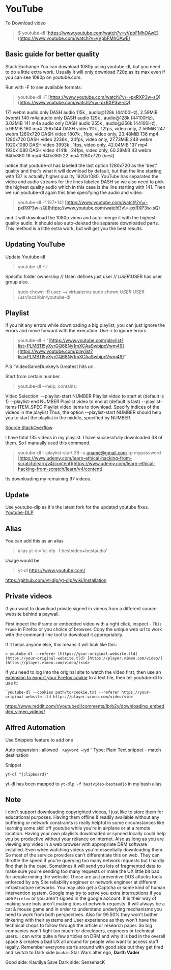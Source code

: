 # YouTube

To Download video

> $ youtube-dl [https://www.youtube.com/watch?v=yVpbFMhOAwE](https://www.youtube.com/watch?v=yVpbFMhOAwE)

## Basic guide for better quality

Stack Exchange You can download 1080p using youtube-dl, but you need to do a little extra work. Usually it will only download 720p as its max even if you can see 1080p on youtube.com.

Run with -F to see available formats:

> youtube-dl -F [https://www.youtube.com/watch\?v\=-pxRXP3w-sQ](https://www.youtube.com/watch\?v\=-pxRXP3w-sQ)

171 webm audio only DASH audio 115k , audio@128k \(44100Hz\), 2.59MiB \(worst\) 140 m4a audio only DASH audio 129k , audio@128k \(44100Hz\), 3.02MiB 141 m4a audio only DASH audio 255k , audio@256k \(44100Hz\), 5.99MiB 160 mp4 256x144 DASH video 111k , 12fps, video only, 2.56MiB 247 webm 1280x720 DASH video 1807k , 1fps, video only, 23.48MiB 136 mp4 1280x720 DASH video 2236k , 24fps, video only, 27.73MiB 248 webm 1920x1080 DASH video 3993k , 1fps, video only, 42.04MiB 137 mp4 1920x1080 DASH video 4141k , 24fps, video only, 60.28MiB 43 webm 640x360 18 mp4 640x360 22 mp4 1280x720 \(best\)

notice that youtube-dl has labeled the last option 1280x720 as the 'best' quality and that's what it will download by default, but that the line starting with 137 is actually higher quality 1920x1080. YouTube has separated the video and audio streams for the lines labeled DASH so we also need to pick the highest quality audio which in this case is the line starting with 141. Then we run youtube-dl again this time specifying the audio and video:

> youtube-dl -f 137+141 [https://www.youtube.com/watch\?v\=-pxRXP3w-sQ](https://www.youtube.com/watch\?v\=-pxRXP3w-sQ)

and it will download the 1080p video and auto-merge it with the highest-quality audio. It should also auto-deleted the separate downloaded parts. This method is a little extra work, but will get you the best results.

## Updating YouTube

Update Youtube-dl

> youtube-dl -U

Specific folder ownership // User: defines just user // $USER:$USER has user group also.

> sudo chown -R user: ~/.virtualenvs sudo chown $USER:$USER /usr/local/bin/youtube-dl

## Playlist

If you hit any errors while downloading a big playlist, you can just ignore the errors and move forward with the execution. Use -i to ignore errors

> youtube-dl -i "[https://www.youtube.com/playlist?list=PLMBTl5yXyrGQ68Ny1mXCAaSwbjpcVwm49](https://www.youtube.com/playlist?list=PLMBTl5yXyrGQ68Ny1mXCAaSwbjpcVwm49)"

P.S “VideoGameDunkey’s Greatest hits url.

Start from certain number.

> youtube-dl --help, contains:

Video Selection: --playlist-start NUMBER Playlist video to start at \(default is 1\) --playlist-end NUMBER Playlist video to end at \(default is last\) --playlist-items ITEM\_SPEC Playlist video items to download. Specify indices of the videos in the playlist Thus, the option --playlist-start NUMBER should help you to start the playlist in the middle, specified by NUMBER.

[Source StackOverflow](https://stackoverflow.com/questions/44610370/how-to-use-youtube-dl-script-to-download-starting-from-some-index-in-a-playlist)

I have total 135 videos in my playlist. I have successfully downloaded 38 of them. So I manually used this command.

> youtube-dl --playlist-start 39 -u uname@gmail.com -p mypassword [https://www.udemy.com/learn-ethical-hacking-from-scratch/learn/v4/content](https://www.udemy.com/learn-ethical-hacking-from-scratch/learn/v4/content)

Its downloading my remaining 97 videos.

## Update

Use youtube-dlp as it's the latest fork for the updated youtube fixes.
[Youtube-DLP](https://github.com/yt-dlp/yt-dlp/)

## Alias

You can add this as an alias

> alias yt-dl='yt-dlp -f bestvideo+bestaudio'

Usage would be 
> yt-dl https://www.youtube.com/


https://github.com/yt-dlp/yt-dlp/wiki/Installation

## Private videos

If you want to download private signed in videos from a different source website behind a paywall.

First inpect the iFrame or embedded video with a right click, inspect - `This Frame` in Firefox or you choice of browser. Copy the unique web url to work with the command line tool to download it appropriately.

If it helps anyone else, this means it will look like this:

```
> youtube-dl --referer [https://your-original-website.tld](https://your-original-website.tld) [https://player.vimeo.com/video/](https://player.vimeo.com/video/)<id>

```

If you need to log into the original site to watch the video first, then use an [extension to export your Firefox cookie](https://addons.mozilla.org/en-US/firefox/addon/cookies-txt/) to a text file, then tell youtube-dl to use it:

```
`youtube-dl --cookies path/to/cookie.txt --referer https://your-original-website.tld https://player.vimeo.com/video/<id>`
```

https://www.reddit.com/r/youtubedl/comments/lbrb2y/downloading_embedded_vimeo_videos/


## Alfred Automation

Use Snippets feature to add one

Auto expansion :  allowed`  
Keyword = `:yd `
Type: Plain Text snippet - match destination

Snippet
```script
yt-dl "{clipboard}"
```
yt-dl has been mapped to `yt-dlp -f bestvideo+bestaudio` in my bash alias

## Note

I don't support downloading copyrighted videos, I just like to store them for educational purposes. Having them offline & readily available without any buffering or network constraints is really helpful in some circumstances like learning some skill off youtube while you're in airplane or at a remote location. Having your own playlists downloaded or synced locally could help you be productive without your reliance on internet.
Also as long as you are viewing any video in a web browser with appropriate DRM software installed. Even when watching videos you're essentially downloading them. So most of the service providers can't differentiate this on web. They can throttle the speed if you're querying too many network requests but I hardly find that is the case. Sometimes it will send you lots of fragmented data to make sure you're sending too many requests or make the UX little bit bad for people mining the website. Those are just preventive DOS attacks tools enforced by any Site reliability engineer or network engineer at different infrastructure networks. You may also get a Captcha or some kind of human intervention system. Google may try to serve you extra interruptions if you use `Firefox` or you aren't signed in the google account. It is their way of making sure bots aren't making tons of network requests.
It will always be a cat & mouse game and in order to understand underlying mechanisms you need to work from both perspectives.
Also for 99.50% they won't bother tinkering with their systems and User experience as they won't have the technical chops to follow through the article or research paper. So big companies won't fight too much for developers, engineers or technical users.
I can write quite a few articles on DRM and why it is bad in the overall space & creates a bad UX all around for people who want to access stuff legally. Remember everyone starts around with good side but they get tired and switch to Dark side `Anakin` Star Wars alter ego, **Darth Vader**

Good side: Kautilya Save
Dark side: SensehacK

